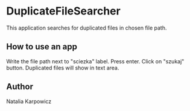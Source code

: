 # DuplicateFileSearcher

This application searches for duplicated files in chosen file path.

## How to use an app

Write the file path next to "sciezka" label. Press enter. Click on "szukaj" button. Duplicated files will show in text area.

## Author

Natalia Karpowicz
